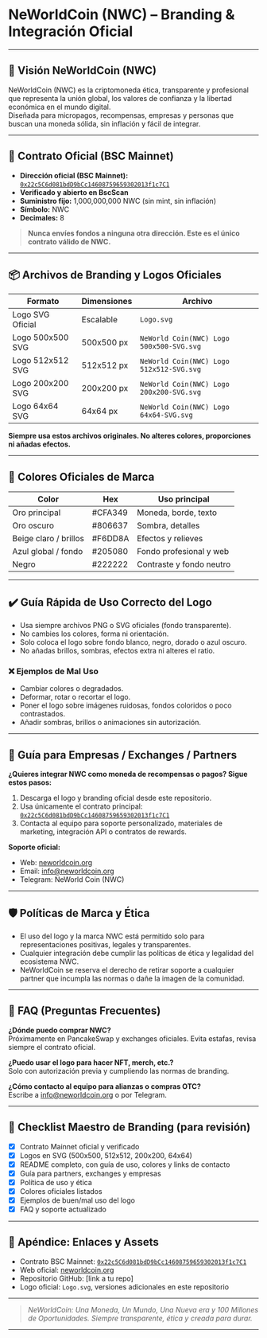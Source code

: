 # NeWorldCoin (NWC) – Branding & Integración Oficial

---

## 🚀 Visión NeWorldCoin (NWC)

NeWorldCoin (NWC) es la criptomoneda ética, transparente y profesional que representa la unión global, los valores de confianza y la libertad económica en el mundo digital.  
Diseñada para micropagos, recompensas, empresas y personas que buscan una moneda sólida, sin inflación y fácil de integrar.

---

## 🏦 Contrato Oficial (BSC Mainnet)

- **Dirección oficial (BSC Mainnet):**  
  [`0x22c5C6d081bdD9bCc14608759659302013f1c7C1`](https://bscscan.com/address/0x22c5C6d081bdD9bCc14608759659302013f1c7C1)
- **Verificado y abierto en BscScan**
- **Suministro fijo:** 1,000,000,000 NWC (sin mint, sin inflación)
- **Símbolo:** NWC
- **Decimales:** 8

> **Nunca envíes fondos a ninguna otra dirección. Este es el único contrato válido de NWC.**

---

## 📦 Archivos de Branding y Logos Oficiales

| Formato            | Dimensiones    | Archivo                                  |
|--------------------|---------------|-------------------------------------------|
| Logo SVG Oficial   | Escalable     | `Logo.svg`                                |
| Logo 500x500 SVG   | 500x500 px    | `NeWorld Coin(NWC) Logo 500x500-SVG.svg`  |
| Logo 512x512 SVG   | 512x512 px    | `NeWorld Coin(NWC) Logo 512x512-SVG.svg`  |
| Logo 200x200 SVG   | 200x200 px    | `NeWorld Coin(NWC) Logo 200x200-SVG.svg`  |
| Logo 64x64 SVG     | 64x64 px      | `NeWorld Coin(NWC) Logo 64x64-SVG.svg`    |

**Siempre usa estos archivos originales. No alteres colores, proporciones ni añadas efectos.**

---

## 🎨 Colores Oficiales de Marca

| Color                | Hex      | Uso principal              |
|----------------------|----------|----------------------------|
| Oro principal        | #CFA349  | Moneda, borde, texto       |
| Oro oscuro           | #806637  | Sombra, detalles           |
| Beige claro / brillos| #F6DD8A  | Efectos y relieves         |
| Azul global / fondo  | #205080  | Fondo profesional y web    |
| Negro                | #222222  | Contraste y fondo neutro   |

---

## ✔️ Guía Rápida de Uso Correcto del Logo

- Usa siempre archivos PNG o SVG oficiales (fondo transparente).
- No cambies los colores, forma ni orientación.
- Solo coloca el logo sobre fondo blanco, negro, dorado o azul oscuro.
- No añadas brillos, sombras, efectos extra ni alteres el ratio.

### ❌ Ejemplos de Mal Uso

- Cambiar colores o degradados.
- Deformar, rotar o recortar el logo.
- Poner el logo sobre imágenes ruidosas, fondos coloridos o poco contrastados.
- Añadir sombras, brillos o animaciones sin autorización.

---

## 💼 Guía para Empresas / Exchanges / Partners

**¿Quieres integrar NWC como moneda de recompensas o pagos? Sigue estos pasos:**

1. Descarga el logo y branding oficial desde este repositorio.
2. Usa únicamente el contrato principal:  
   [`0x22c5C6d081bdD9bCc14608759659302013f1c7C1`](https://bscscan.com/address/0x22c5C6d081bdD9bCc14608759659302013f1c7C1)
3. Contacta al equipo para soporte personalizado, materiales de marketing, integración API o contratos de rewards.

**Soporte oficial:**  
- Web: [neworldcoin.org](https://neworldcoin.org)
- Email: info@neworldcoin.org  
- Telegram: NeWorld Coin (NWC)

---

## 🛡️ Políticas de Marca y Ética

- El uso del logo y la marca NWC está permitido solo para representaciones positivas, legales y transparentes.
- Cualquier integración debe cumplir las políticas de ética y legalidad del ecosistema NWC.
- NeWorldCoin se reserva el derecho de retirar soporte a cualquier partner que incumpla las normas o dañe la imagen de la comunidad.

---

## 📝 FAQ (Preguntas Frecuentes)

**¿Dónde puedo comprar NWC?**  
Próximamente en PancakeSwap y exchanges oficiales. Evita estafas, revisa siempre el contrato oficial.

**¿Puedo usar el logo para hacer NFT, merch, etc.?**  
Solo con autorización previa y cumpliendo las normas de branding.

**¿Cómo contacto al equipo para alianzas o compras OTC?**  
Escribe a info@neworldcoin.org o por Telegram.

---

## 🚩 Checklist Maestro de Branding (para revisión)

- [x] Contrato Mainnet oficial y verificado
- [x] Logos en SVG (500x500, 512x512, 200x200, 64x64)
- [x] README completo, con guía de uso, colores y links de contacto
- [x] Guía para partners, exchanges y empresas
- [x] Política de uso y ética
- [x] Colores oficiales listados
- [x] Ejemplos de buen/mal uso del logo
- [x] FAQ y soporte actualizado

---

## 📂 Apéndice: Enlaces y Assets

- Contrato BSC Mainnet: [`0x22c5C6d081bdD9bCc14608759659302013f1c7C1`](https://bscscan.com/address/0x22c5C6d081bdD9bCc14608759659302013f1c7C1)
- Web oficial: [neworldcoin.org](https://neworldcoin.org)
- Repositorio GitHub: [link a tu repo]
- Logo oficial: `Logo.svg`, versiones adicionales en este repositorio

---

> _NeWorldCoin: Una Moneda, Un Mundo, Una Nueva era y 100 Millones de Oportunidades.
> Siempre transparente, ética y creada para durar._
---

